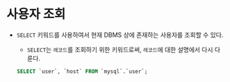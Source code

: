 # 사용자 조회

- `SELECT` 키워드를 사용하여서 현재 DBMS 상에 존재하는 사용자를 조회할 수 있다.
  - `SELECT`는 `레코드`를 조회하기 위한 키워드로써, `레코드`에 대한 설명에서 다시 다룬다.

  ```sql
  SELECT `user`, `host` FROM `mysql`.`user`;
  ```
